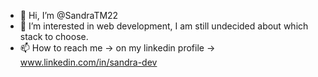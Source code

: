 - 👋 Hi, I’m @SandraTM22
- 👀 I’m interested in web development, I am still undecided about which stack to choose.
- 📫 How to reach me -> on my linkedin profile -> www.linkedin.com/in/sandra-dev

<!---
SandraTM22/SandraTM22 is a ✨ special ✨ repository because its `README.md` (this file) appears on your GitHub profile.
You can click the Preview link to take a look at your changes.
--->
